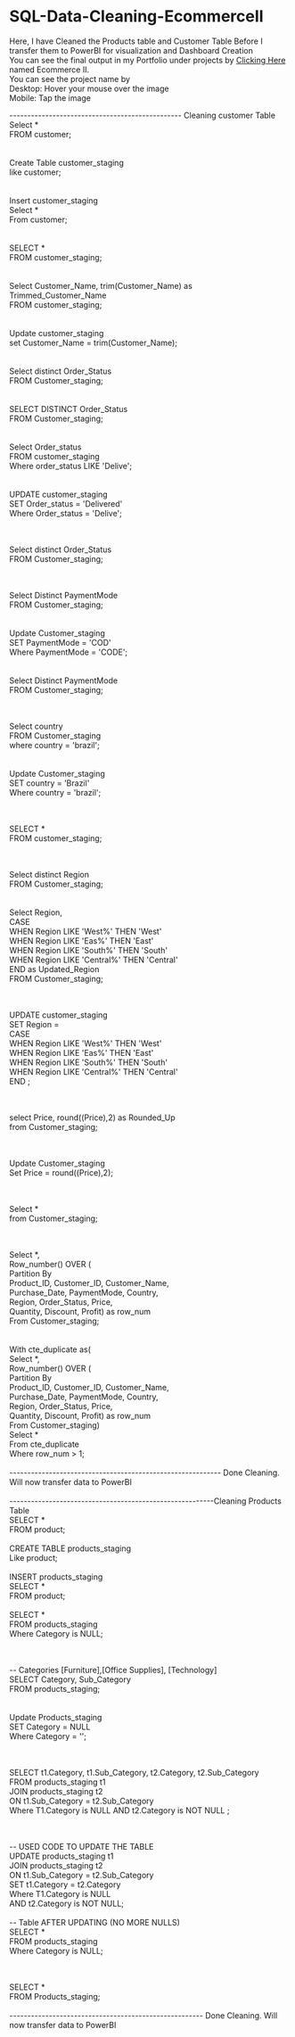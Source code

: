 # SQL-Data-Cleaning-EcommerceII

Here, I have Cleaned the Products table and Customer Table Before I transfer them to PowerBI for visualization and Dashboard Creation<br>
You can see the final output in my Portfolio under projects by [Clicking Here](https://cedrick-cruz-portfolio.web.app/#projects) named Ecommerce II.<br>
You can see the project name by <br>
Desktop: Hover your mouse over the image<br>
Mobile: Tap the image<br>

------------------------------------------------ Cleaning customer Table <br>
Select * <br>
FROM customer; <br>
<br>
<br>
Create Table customer_staging <br>
like customer; <br>
<br>
<br>
Insert customer_staging <br>
Select *<br>
From customer;<br>
<br>
<br>
SELECT *<br>
FROM customer_staging;<br>
<br>
<br>
Select Customer_Name, trim(Customer_Name) as Trimmed_Customer_Name<br>
FROM customer_staging;<br>
<br>
<br>
Update customer_staging<br>
set Customer_Name = trim(Customer_Name);<br>
<br>
<br>
Select distinct Order_Status<br>
FROM Customer_staging;<br>
<br>
<br>
SELECT DISTINCT Order_Status<br>
FROM Customer_staging;<br>
<br>
<br>
Select Order_status<br>
FROM customer_staging<br>
Where order_status LIKE 'Delive';<br>
<br>
<br>
UPDATE customer_staging<br>
SET Order_status = 'Delivered'<br>
Where Order_status = 'Delive';<br>

<br><br>
Select distinct Order_Status<br>
FROM Customer_staging;<br>
<br><br>

Select Distinct PaymentMode<br>
FROM Customer_staging;<br>
<br>
<br>
Update Customer_staging<br>
SET PaymentMode = 'COD'<br>
Where PaymentMode = 'CODE';<br>
<br>
<br>
Select Distinct PaymentMode<br>
FROM Customer_staging;<br>
<br><br>

Select country<br>
FROM Customer_staging<br>
where country = 'brazil';<br>
<br>
<br>
Update Customer_staging<br>
SET country = 'Brazil'<br>
Where country = 'brazil';<br>
<br><br>

SELECT *<br>
FROM customer_staging;<br>
<br><br>

Select distinct Region<br>
FROM Customer_staging;<br>
<br>
<br>
Select Region,<br>
CASE<br>
	WHEN Region LIKE 'West%' THEN 'West'<br>
    WHEN Region LIKE 'Eas%' THEN 'East'<br>
    WHEN Region LIKE 'South%' THEN 'South'<br>
    WHEN Region LIKE 'Central%' THEN 'Central'<br>
END as Updated_Region<br>
FROM Customer_staging;<br>
<br><br>

UPDATE customer_staging<br>
SET Region = <br>
CASE<br>
	WHEN Region LIKE 'West%' THEN 'West'<br>
    WHEN Region LIKE 'Eas%' THEN 'East'<br>
    WHEN Region LIKE 'South%' THEN 'South'<br>
    WHEN Region LIKE 'Central%' THEN 'Central'<br>
END ;<br>
<br><br>

select Price, round((Price),2) as Rounded_Up<br>
from Customer_staging;<br>
<br><br>

Update Customer_staging<br>
Set Price = round((Price),2);<br>

<br><br>
Select *<br>
from Customer_staging;<br>

<br><br>
Select *,<br>
Row_number() OVER (<br>
Partition By <br>
Product_ID, Customer_ID, Customer_Name,<br>
Purchase_Date, PaymentMode, Country,<br>
Region, Order_Status, Price,<br>
Quantity, Discount, Profit) as row_num<br>
From Customer_staging;<br>
<br>
<br>
With cte_duplicate as(<br>
Select *,<br>
Row_number() OVER (<br>
Partition By <br>
Product_ID, Customer_ID, Customer_Name,<br>
Purchase_Date, PaymentMode, Country,<br>
Region, Order_Status, Price,<br>
Quantity, Discount, Profit) as row_num<br>
From Customer_staging)<br>
Select *<br>
From cte_duplicate<br>
Where row_num > 1;<br>
<br>
----------------------------------------------------------- Done Cleaning. Will now transfer data to PowerBI<br>
<br>
---------------------------------------------------------Cleaning Products Table<br>
SELECT *<br>
FROM product;<br>
<br>
CREATE TABLE products_staging<br>
Like product;<br>
<br>
INSERT products_staging<br>
SELECT *<br>
FROM product;<br>
<br>
SELECT *<br>
FROM products_staging<br>
Where Category is NULL;<br>

<br><br>
-- Categories [Furniture],[Office Supplies], [Technology]<br>
SELECT Category, Sub_Category<br>
FROM products_staging;<br>
<br>
<br>
Update Products_staging<br>
SET Category = NULL<br>
Where Category = '';<br>
<br><br>

SELECT t1.Category, t1.Sub_Category, t2.Category, t2.Sub_Category<br>
FROM products_staging t1<br>
JOIN products_staging t2<br>
	ON t1.Sub_Category = t2.Sub_Category<br>
Where T1.Category is NULL AND t2.Category is NOT NULL ;<br>
<br><br>

-- USED CODE TO UPDATE THE TABLE<br>
UPDATE products_staging t1<br>
JOIN products_staging t2<br>
	ON t1.Sub_Category = t2.Sub_Category<br>
SET t1.Category = t2.Category<br>
Where T1.Category is NULL <br>
AND t2.Category is NOT NULL;<br>
<br>
-- Table AFTER UPDATING (NO MORE NULLS)<br>
SELECT *<br>
FROM products_staging<br>
Where Category is NULL;<br>
<br><br>

SELECT *<br>
FROM Products_staging;<br>
<br>
------------------------------------------------------ Done Cleaning. Will now transfer data to PowerBI
